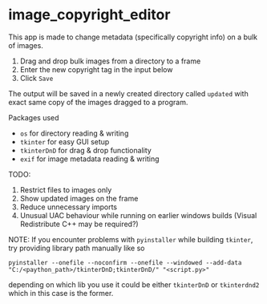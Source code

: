 # image_copyright_editor
This app is made to change metadata (specifically copyright info) on a bulk of images.

1. Drag and drop bulk images from a directory to a frame
2. Enter the new copyright tag in the input below
3. Click `Save`

The output will be saved in a newly created directory called `updated` with exact same copy of the images dragged to a program.

Packages used
- `os` for directory reading & writing
- `tkinter` for easy GUI setup
- `tkinterDnD` for drag & drop functionality
- `exif` for image metadata reading & writing

TODO:
1. Restrict files to images only
2. Show updated images on the frame
3. Reduce unnecessary imports
4. Unusual UAC behaviour while running on earlier windows builds (Visual Redistribute C++ may be required?)





NOTE: 
If you encounter problems with `pyinstaller` while building `tkinter`, try providing library path manually like so

`pyinstaller --onefile --noconfirm --onefile --windowed --add-data "C:/<paython_path>/tkinterDnD;tkinterDnD/" "<script.py>"`

depending on which lib you use it could be either `tkinterDnD` or `tkinterdnd2` which in this case is the former. 
